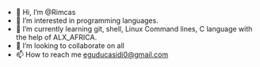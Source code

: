 - 👋 Hi, I’m @Rimcas
- 👀 I’m interested in programming languages.
- 🌱 I’m currently learning git, shell, Linux Command lines, C language with the help of ALX_AFRICA.
- 💞️ I’m looking to collaborate on all
- 📫 How to reach me eguducasidi0@gmail.com 

<!---
Rimcas/Rimcas is a ✨ special ✨ repository because its `README.md` (this file) appears on your GitHub profile.
You can click the Preview link to take a look at your changes.
--->
